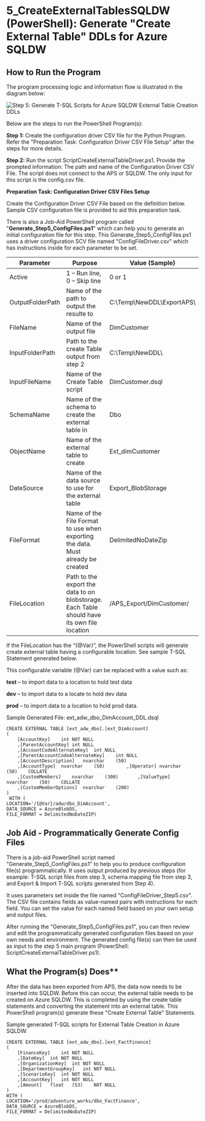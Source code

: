 
# **5_CreateExternalTablesSQLDW (PowerShell):** Generate "Create External Table" DDLs for Azure SQLDW 
## **How to Run the Program** ##

The program processing logic and information flow is illustrated in the diagram below: 

![Step 5: Generate T-SQL Scripts for Azure SQLDW External Table Creation DDLs](/APS%20to%20SQL%20DW%20Migration%20-%20Schema%20and%20Data%20Migration%20with%20PolyBase/Images/5-CreateExternalTables.jpg)


Below are the steps to run the PowerShell Program(s): 

**Step 1:** Create the configuration driver CSV file for the Python Program.  Refer the "Preparation Task: Configuration Driver CSV File Setup" after the steps for more details.  

**Step 2:** Run the script ScriptCreateExternalTableDriver.ps1. Provide the prompted information: The path and name of the Configuration Driver CSV File. The script does not connect to the APS or SQLDW.  The only input for this script is the config.csv file. 


**Preparation Task: Configuration Driver CSV Files Setup**

Create the Configuration Driver CSV File based on the definition below. Sample CSV configuration file is provided to aid this preparation task. 

There is also a Job-Aid PowerShell program called "**Generate_Step5_ConfigFiles.ps1**" which can help you to generate an initial configuration file for this step. This Generate_Step5_ConfigFiles.ps1 uses a driver configuration SCV file named "ConfigFileDriver.csv" which has instructions inside for each parameter to be set. 


| Parameter        | Purpose                                                                                        | Value   (Sample)          |
|------------------|------------------------------------------------------------------------------------------------|---------------------------|
| Active           | 1 – Run line, 0 – Skip line                                                                    | 0 or 1                    |
| OutputFolderPath | Name of the path to output the resulte to                                                      | C:\Temp\NewDDL\ExportAPS\ |
| FileName         | Name of the output file                                                                        | DimCustomer               |
| InputFolderPath  | Path to the create Table output from step 2                                                    | C:\Temp\NewDDL\           |
| InputFileName    | Name of the Create Table script                                                                | DimCustomer.dsql          |
| SchemaName       | Name of the schema to create the external table in                                             | Dbo                       |
| ObjectName       | Name of the external table to create                                                           | Ext_dimCustomer           |
| DateSource       | Name of the data source to use for the external table                                          | Export_BlobStorage        |
| FileFormat       | Name of the File Format to use when exporting the data. Must   already be created              | DelimitedNoDateZip        |
| FileLocation     | Path to the export the data to on blobstorage.  Each Table should have its own file   location | /APS_Export/DimCustomer/  |

If the FileLocation has the “{@Var}”, the PowerShell scripts will generate create external table having a configurable location. See sample T-SQL Statement generated below. 

This configurable variable {@Var} can be replaced with a value such as: 

**test** – to import data to a location to hold test data

**dev** – to import data to a locate to hold dev data

**prod** – to import data to a location to hold prod data. 

Sample Generated File: ext_adw_dbo_DimAccount_DDL.dsql 

    CREATE EXTERNAL TABLE [ext_adw_dbo].[ext_DimAccount]
    (
    	[AccountKey]	int	NOT NULL 
    	,[ParentAccountKey]	int	NULL 
    	,[AccountCodeAlternateKey]	int	NULL 
    	,[ParentAccountCodeAlternateKey]	int NULL 
    	,[AccountDescription]	nvarchar	(50)	
    	,[AccountType]	nvarchar	(50)		,[Operator]	nvarchar	(50)	COLLATE	
    	,[CustomMembers]	nvarchar	(300)		,[ValueType]	nvarchar	(50)	COLLATE	
    	,[CustomMemberOptions]	nvarchar	(200)	
    )
     WITH (  
    LOCATION='/{@Var}/adw/dbo_DimAccount',  
    DATA_SOURCE = AzureBlobDS,  
    FILE_FORMAT = DelimitedNoDateZIP)



## **Job Aid** - Programmatically Generate Config Files

There is a job-aid PowerShell script named "Generate_Step5_ConfigFiles.ps1" to help you to produce configuration file(s) programmatically. It uses output produced by previous steps (for example: T-SQL script files from step 3, schema mapping file from step 3, and Export & Import T-SQL scripts generated from Step 4). 

It uses parameters set inside the file named "ConfigFileDriver_Step5.csv". The CSV file contains fields as value-named pairs with instructions for each field. You can set the value for each named field based on your own setup and output files. 

After running the "Generate_Step5_ConfigFiles.ps1", you can then review and edit the programmatically generated configuration files based on your own needs and environment. The generated config file(s) can then be used as input to the step 5 main program (PowerShell: ScriptCreateExternalTableDriver.ps1).

## What the Program(s) Does** ##

After the data has been exported from APS, the data now needs to be inserted into SQLDW.  Before this can occur, the external table needs to be created on Azure SQLDW.  This is completed by using the create table statements and converting the statement into an external table. This PowerShell program(s) generate these "Create External Table" Statements. 


Sample generated T-SQL scripts for External Table Creation in Azure SQLDW:  

    CREATE EXTERNAL TABLE [ext_adw_dbo].[ext_FactFinance]
    (
    	[FinanceKey]	int	NOT NULL 
    	,[DateKey]	int	NOT NULL 
    	,[OrganizationKey]	int	NOT NULL 
    	,[DepartmentGroupKey]	int	NOT NULL 
    	,[ScenarioKey]	int	NOT NULL 
    	,[AccountKey]	int	NOT NULL 
    	,[Amount]	float	(53)	NOT NULL 
    )
    WITH (  
    LOCATION='/prod/adventure_works/dbo_FactFinance',  
    DATA_SOURCE = AzureBlobDS,  
    FILE_FORMAT = DelimitedNoDateZIP)

